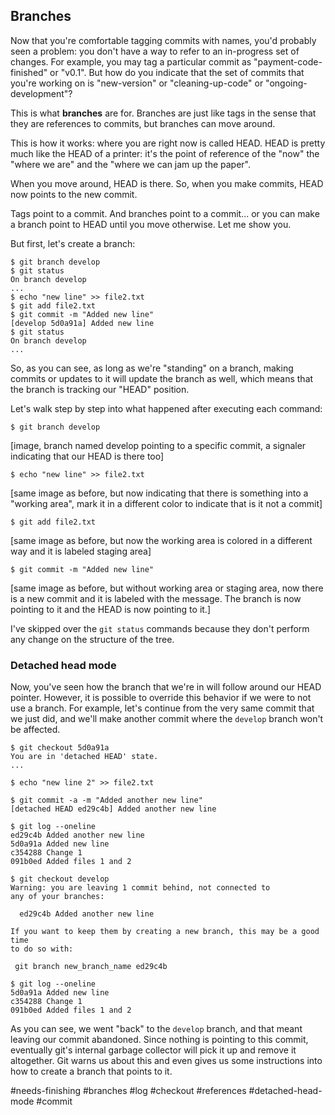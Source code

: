 ## Branches

Now that you're comfortable tagging commits with names, you'd probably seen a problem: you don't have a way to refer to an in-progress set of changes. For example, you may tag a particular commit as "payment-code-finished" or "v0.1". But how do you indicate that the set of commits that you're working on is "new-version" or "cleaning-up-code" or "ongoing-development"?

This is what **branches** are for. Branches are just like tags in the sense that they are references to commits, but branches can move around.

This is how it works: where you are right now is called HEAD. HEAD is pretty much like the HEAD of a printer: it's the point of reference of the "now" the "where we are" and the "where we can jam up the paper".

When you move around, HEAD is there. So, when you make commits, HEAD now points to the new commit.

Tags point to a commit. And branches point to a commit... or you can make a branch point to HEAD until you move otherwise. Let me show you.

But first, let's create a branch:

```console
$ git branch develop
$ git status
On branch develop
...
$ echo "new line" >> file2.txt
$ git add file2.txt
$ git commit -m "Added new line"
[develop 5d0a91a] Added new line
$ git status
On branch develop
...
```` 

So, as you can see, as long as we're "standing" on a branch, making commits or updates to it will update the branch as well, which means that the branch is tracking our "HEAD" position.

Let's walk step by step into what happened after executing each command:

```console
$ git branch develop
```

[image, branch named develop pointing to a specific commit, a signaler indicating that our HEAD is there too]

```console
$ echo "new line" >> file2.txt
```

[same image as before, but now indicating that there is something into a "working area", mark it in a different color to indicate that is it not a commit]

```console
$ git add file2.txt
```

[same image as before, but now the working area is colored in a different way and it is labeled staging area]

```console
$ git commit -m "Added new line"
```

[same image as before, but without working area or staging area, now there is a new commit and it is labeled with the message. The branch is now pointing to it and the HEAD is now pointing to it.]

I've skipped over the `git status` commands because they don't perform any change on the structure of the tree.

### Detached head mode

Now, you've seen how the branch that we're in will follow around our HEAD pointer. However, it is possible to override this behavior if we were to not use a branch. For example, let's continue from the very same commit that we just did, and we'll make another commit where the `develop` branch won't be affected.

```console
$ git checkout 5d0a91a
You are in 'detached HEAD' state.
...

$ echo "new line 2" >> file2.txt

$ git commit -a -m "Added another new line"
[detached HEAD ed29c4b] Added another new line

$ git log --oneline
ed29c4b Added another new line
5d0a91a Added new line
c354288 Change 1
091b0ed Added files 1 and 2

$ git checkout develop
Warning: you are leaving 1 commit behind, not connected to
any of your branches:

  ed29c4b Added another new line

If you want to keep them by creating a new branch, this may be a good time
to do so with:

 git branch new_branch_name ed29c4b

$ git log --oneline
5d0a91a Added new line
c354288 Change 1
091b0ed Added files 1 and 2
```

As you can see, we went "back" to the `develop` branch, and that meant leaving our commit abandoned. Since nothing is pointing to this commit, eventually git's internal garbage collector will pick it up and remove it altogether. Git warns us about this and even gives us some instructions into how to create a branch that points to it.

#needs-finishing #branches #log #checkout #references #detached-head-mode #commit